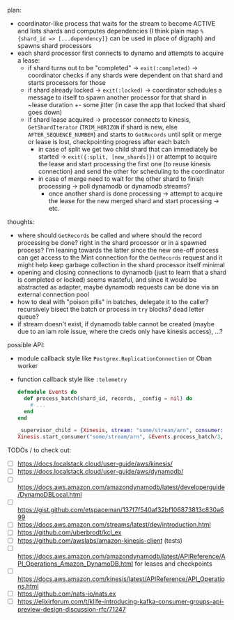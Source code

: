 plan:
- coordinator-like process that waits for the stream to become ACTIVE and lists shards and computes dependencies (I think plain map `%{shard_id => [...dependency]}` can be used in place of digraph) and spawns shard processors
- each shard processor first connects to dynamo and attempts to acquire a lease:
  - if shard turns out to be "completed" -> `exit(:completed)` -> coordinator checks if any shards were dependent on that shard and starts processors for those
  - if shard already locked -> `exit(:locked)` -> coordinator schedules a message to itself to spawn another processor for that shard in ~lease duration +- some jitter (in case the app that locked that shard goes down)
  - if shard lease acquired -> processor connects to kinesis, `GetShardIterator` (`TRIM_HORIZON` if shard is new, else `AFTER_SEQUENCE_NUMBER`) and starts to `GetRecords` until split or merge or lease is lost, checkpointing progress after each batch
    - in case of split we get two child shard that can immediately be started -> `exit({:split, [new_shards]})` or attempt to acquire the lease and start processing the first one (to reuse kinesis connection) and send the other for scheduling to the coordinator
    - in case of merge need to wait for the other shard to finish processing -> poll dynamodb or dynamodb streams?
      - once another shard is done processing -> attempt to acquire the lease for the new merged shard and start processing -> etc.

thoughts:
- where should `GetRecords` be called and where should the record processing be done? right in the shard processor or in a spawned process? I'm leaning towards the latter since the new one-off process can get access to the Mint connection for the `GetRecords` request and it might help keep garbage collection in the shard processor itself minimal
- opening and closing connections to dynamodb (just to learn that a shard is completed or locked) seems wasteful, and since it would be abstracted as adapter, maybe dynamodb requests can be done via an external connection pool
- how to deal with "poison pills" in batches, delegate it to the caller? recursively bisect the batch or process in `try` blocks? dead letter queue?
- if stream doesn't exist, if dynamodb table cannot be created (maybe due to an iam role issue, where the creds only have kinesis access), ...?

possible API:
- module callback style like `Postgrex.ReplicationConnection` or Oban worker
- function callback style like `:telemetry`

  ```elixir
  defmodule Events do
    def process_batch(shard_id, records, _config = nil) do
      # ...
    end
  end

  _supervisor_child = {Xinesis, stream: "some/stream/arn", consumer: {&Events.process_batch/3, _config = nil}}
  Xinesis.start_consumer("some/stream/arn", &Events.process_batch/3, _config = nil)
  ```

TODOs / to check out:
- [ ] https://docs.localstack.cloud/user-guide/aws/kinesis/
- [ ] https://docs.localstack.cloud/user-guide/aws/dynamodb/
- [ ] https://docs.aws.amazon.com/amazondynamodb/latest/developerguide/DynamoDBLocal.html
- [ ] https://gist.github.com/etspaceman/137f7f540af32bf106873813c830a699
- [ ] https://docs.aws.amazon.com/streams/latest/dev/introduction.html
- [ ] https://github.com/uberbrodt/kcl_ex
- [ ] https://github.com/awslabs/amazon-kinesis-client (tests)
- [ ] https://docs.aws.amazon.com/amazondynamodb/latest/APIReference/API_Operations_Amazon_DynamoDB.html for leases and checkpoints
- [ ] https://docs.aws.amazon.com/kinesis/latest/APIReference/API_Operations.html
- [ ] https://github.com/nats-io/nats.ex
- [ ] https://elixirforum.com/t/klife-introducing-kafka-consumer-groups-api-preview-design-discussion-rfc/71247
